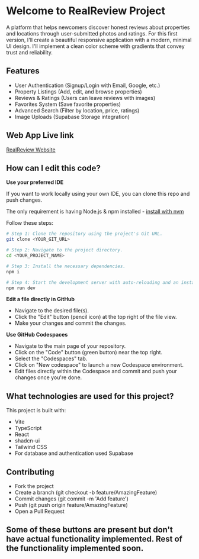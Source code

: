 # Welcome to RealReview Project
A platform that helps newcomers discover honest reviews about properties and locations through user-submitted photos and ratings.
For this first version, I'll create a beautiful responsive application with a modern, minimal UI design. I'll implement a clean color scheme with gradients that convey trust and reliability.

## Features
- User Authentication (Signup/Login with Email, Google, etc.)
- Property Listings (Add, edit, and browse properties)
- Reviews & Ratings (Users can leave reviews with images)
- Favorites System (Save favorite properties)
- Advanced Search (Filter by location, price, ratings)
- Image Uploads (Supabase Storage integration)

## Web App Live link 
  [RealReview Website](https://shadab-realreview.netlify.app/)

## How can I edit this code?

**Use your preferred IDE**

If you want to work locally using your own IDE, you can clone this repo and push changes.

The only requirement is having Node.js & npm installed - [install with nvm](https://github.com/nvm-sh/nvm#installing-and-updating)

Follow these steps:

```sh
# Step 1: Clone the repository using the project's Git URL.
git clone <YOUR_GIT_URL>

# Step 2: Navigate to the project directory.
cd <YOUR_PROJECT_NAME>

# Step 3: Install the necessary dependencies.
npm i

# Step 4: Start the development server with auto-reloading and an instant preview.
npm run dev
```

**Edit a file directly in GitHub**

- Navigate to the desired file(s).
- Click the "Edit" button (pencil icon) at the top right of the file view.
- Make your changes and commit the changes.

**Use GitHub Codespaces**

- Navigate to the main page of your repository.
- Click on the "Code" button (green button) near the top right.
- Select the "Codespaces" tab.
- Click on "New codespace" to launch a new Codespace environment.
- Edit files directly within the Codespace and commit and push your changes once you're done.

## What technologies are used for this project?

This project is built with:

- Vite
- TypeScript
- React
- shadcn-ui
- Tailwind CSS
- For database and authentication used Supabase

## Contributing
- Fork the project
- Create a branch (git checkout -b feature/AmazingFeature)
- Commit changes (git commit -m 'Add feature')
- Push (git push origin feature/AmazingFeature)
- Open a Pull Request

## Some of these buttons are present but don't have actual functionality implemented. Rest of the functionality implemented soon.
